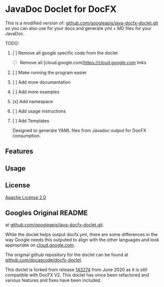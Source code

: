 # JavaDoc Doclet for DocFX

This is a modified version of:
[github.com/googleapis/java-docfx-doclet.git](https://github.com/googleapis/java-docfx-doclet.git)
so you can also use for your docs and generate yml + MD files for your JavaDoc.

TODO:
1. [ ] Remove all google specific code from the doclet
   * [ ] Remove all [cloud.google.com]https://cloud.google.com links
2. [ ] Make running the program easier
3. [ ] Add more documentation
4. [ ] Add more examples
5. [x] Add namespace
6. [ ] Add usage instructions
7. [ ] Add Templates

   Designed to generate YAML files from Javadoc output for DocFX consumption.

## Features

## Usage

## License
[Apache License 2.0](https://www.apache.org/licenses/LICENSE-2.0)


## Googles Original README
at [github.com/googleapis/java-docfx-doclet.git](https://github.com/googleapis/java-docfx-doclet.git).

While the doclet helps output docfx yml, there are some differences in the way Google needs this outputed to align with
the other languages and look appropriate on [cloud.google.com](https://cloud.google.com/java/docs/reference).

The original github repository for the doclet can be found at [github.com/docascode/docfx-doclet](https://github.com/docascode/docfx-doclet).

This doclet is forked from release [143274](https://github.com/docascode/docfx-doclet/releases/tag/143274) from June
2020 as it is still compatible with DocFX V2. This doclet has since been refactored and various features and fixes have
been included.

